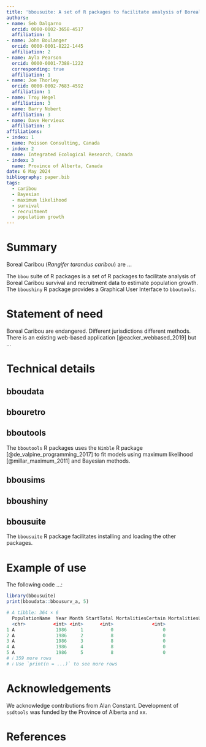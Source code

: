 ```yaml
---
title: 'bbousuite: A set of R packages to facilitate analysis of Boreal Caribou survival and recruitment data'
authors:
- name: Seb Dalgarno
  orcid: 0000-0002-3658-4517
  affiliation: 1
- name: John Boulanger
  orcid: 0000-0001-8222-1445
  affiliation: 2
- name: Ayla Pearson
  orcid: 0000-0001-7388-1222
  corresponding: true
  affiliation: 1
- name: Joe Thorley
  orcid: 0000-0002-7683-4592
  affiliation: 1
- name: Troy Hegel  
  affiliation: 3
- name: Barry Nobert
  affiliation: 3
- name: Dave Hervieux
  affiliation: 3
affiliations:
- index: 1
  name: Poisson Consulting, Canada
- index: 2
  name: Integrated Ecological Research, Canada
- index: 3
  name: Province of Alberta, Canada
date: 6 May 2024
bibliography: paper.bib
tags:
  - caribou
  - Bayesian
  - maximum likelihood
  - survival
  - recruitment
  - population growth
---
```


# Summary

Boreal Caribou (*Rangifer tarandus caribou*) are ...

The `bbou` suite of R packages is a set of R packages to facilitate analysis of Boreal Caribou survival and recruitment data to estimate population growth.
The `bboushiny` R package provides a Graphical User Interface to `bboutools`.

# Statement of need

Boreal Caribou are endangered.
Different jurisdictions different methods.
There is an existing web-based application [@eacker_webbased_2019] but ...

# Technical details

## bboudata

## bbouretro

## bboutools

The `bboutools` R packages uses the `Nimble` R package [@de_valpine_programming_2017] to fit models using maximum likelihood [@millar_maximum_2011] and Bayesian methods.

## bbousims

## bboushiny

## bbousuite

The `bbousuite` R package facilitates installing and loading the other packages.

# Example of use

The following code ...:

```r
library(bbousuite)
print(bboudata::bbousurv_a, 5)
```

```r
# A tibble: 364 × 6
  PopulationName  Year Month StartTotal MortalitiesCertain MortalitiesUncertain
  <chr>          <int> <int>      <int>              <int>                <int>
1 A               1986     1          0                  0                    0
2 A               1986     2          8                  0                    0
3 A               1986     3          8                  0                    0
4 A               1986     4          8                  0                    0
5 A               1986     5          8                  0                    0
# ℹ 359 more rows
# ℹ Use `print(n = ...)` to see more rows
```

# Acknowledgements

We acknowledge contributions from Alan Constant.
Development of `ssdtools` was funded by the Province of Alberta and xx.

# References
